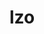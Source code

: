 ---
title: "lzo"
layout: cache
categories: [package, develop-2024-10-27]
meta: {"versions": ["2.10"], "compilers": ["apple-clang@=15.0.0", "cce@=15.0.1", "gcc@=10.2.1", "gcc@=11.1.0", "gcc@=11.4.0", "gcc@=12.4.0", "gcc@=7.3.1", "gcc@=7.5.0", "gcc@=9.4.0", "oneapi@=2024.2.1"], "oss": ["amzn2", "centos7", "rhel8", "ubuntu18.04", "ubuntu20.04", "ubuntu22.04", "ventura"], "platforms": ["darwin", "linux"], "targets": ["aarch64", "neoverse_n1", "neoverse_v1", "neoverse_v2", "ppc64le", "x86_64_v3", "x86_64_v4", "zen4"], "stacks": ["aws-isc", "aws-isc-aarch64", "aws-pcluster-neoverse_v1", "aws-pcluster-x86_64_v4", "data-vis-sdk", "developer-tools-darwin", "developer-tools-manylinux2014", "e4s", "e4s-cray-rhel", "e4s-neoverse-v2", "e4s-neoverse_v1", "e4s-oneapi", "e4s-power", "e4s-rocm-external", "radiuss", "root"], "num_specs": 17, "num_specs_by_stack": {"root": 17, "developer-tools-darwin": 1, "aws-isc-aarch64": 2, "aws-pcluster-neoverse_v1": 2, "aws-pcluster-x86_64_v4": 2, "aws-isc": 1, "developer-tools-manylinux2014": 1, "e4s-cray-rhel": 1, "radiuss": 1, "e4s-power": 1, "data-vis-sdk": 1, "e4s-neoverse_v1": 1, "e4s-neoverse-v2": 1, "e4s": 1, "e4s-rocm-external": 1, "e4s-oneapi": 1}}
spec_details: [{"hash": "u6drvzolba32oa7jqxbfhk4b7oj2tyxj", "compiler": "apple-clang@=15.0.0", "versions": ["2.10"], "os": "ventura", "platform": "darwin", "target": "aarch64", "variants": ["build_system=autotools", "libs=shared,static"], "stacks": ["root", "developer-tools-darwin"], "size": "-", "tarball": "https://binaries.spack.io/develop-2024-10-27/build_cache/darwin-ventura-aarch64/apple-clang-15.0.0/lzo-2.10/darwin-ventura-aarch64-apple-clang-15.0.0-lzo-2.10-u6drvzolba32oa7jqxbfhk4b7oj2tyxj.spack"}, {"hash": "qqjen7z5pje6sz2zvo4egf3mffji26ly", "compiler": "gcc@=7.3.1", "versions": ["2.10"], "os": "amzn2", "platform": "linux", "target": "aarch64", "variants": ["build_system=autotools", "libs=shared,static"], "stacks": ["root", "aws-isc-aarch64"], "size": "-", "tarball": "https://binaries.spack.io/develop-2024-10-27/build_cache/linux-amzn2-aarch64/gcc-7.3.1/lzo-2.10/linux-amzn2-aarch64-gcc-7.3.1-lzo-2.10-qqjen7z5pje6sz2zvo4egf3mffji26ly.spack"}, {"hash": "otlp3hdvkuf6cfqlgqpxx7hcasdmtjj2", "compiler": "gcc@=12.4.0", "versions": ["2.10"], "os": "amzn2", "platform": "linux", "target": "neoverse_n1", "variants": ["build_system=autotools", "libs=shared,static"], "stacks": ["root", "aws-pcluster-neoverse_v1"], "size": "-", "tarball": "https://binaries.spack.io/develop-2024-10-27/build_cache/linux-amzn2-neoverse_n1/gcc-12.4.0/lzo-2.10/linux-amzn2-neoverse_n1-gcc-12.4.0-lzo-2.10-otlp3hdvkuf6cfqlgqpxx7hcasdmtjj2.spack"}, {"hash": "mrniiwsbecccujadotatkxozxkqe7g5o", "compiler": "gcc@=7.3.1", "versions": ["2.10"], "os": "amzn2", "platform": "linux", "target": "neoverse_n1", "variants": ["build_system=autotools", "libs=shared,static"], "stacks": ["root", "aws-isc-aarch64"], "size": "-", "tarball": "https://binaries.spack.io/develop-2024-10-27/build_cache/linux-amzn2-neoverse_n1/gcc-7.3.1/lzo-2.10/linux-amzn2-neoverse_n1-gcc-7.3.1-lzo-2.10-mrniiwsbecccujadotatkxozxkqe7g5o.spack"}, {"hash": "ebhqtunuzloe34c4ijypibqvds5f2mxl", "compiler": "gcc@=12.4.0", "versions": ["2.10"], "os": "amzn2", "platform": "linux", "target": "neoverse_v1", "variants": ["build_system=autotools", "libs=shared,static"], "stacks": ["root", "aws-pcluster-neoverse_v1"], "size": "-", "tarball": "https://binaries.spack.io/develop-2024-10-27/build_cache/linux-amzn2-neoverse_v1/gcc-12.4.0/lzo-2.10/linux-amzn2-neoverse_v1-gcc-12.4.0-lzo-2.10-ebhqtunuzloe34c4ijypibqvds5f2mxl.spack"}, {"hash": "uzxjjqpdrpd2tgqttvc4xuz4cqil34kk", "compiler": "gcc@=12.4.0", "versions": ["2.10"], "os": "amzn2", "platform": "linux", "target": "x86_64_v3", "variants": ["build_system=autotools", "libs=shared,static"], "stacks": ["root", "aws-pcluster-x86_64_v4"], "size": "-", "tarball": "https://binaries.spack.io/develop-2024-10-27/build_cache/linux-amzn2-x86_64_v3/gcc-12.4.0/lzo-2.10/linux-amzn2-x86_64_v3-gcc-12.4.0-lzo-2.10-uzxjjqpdrpd2tgqttvc4xuz4cqil34kk.spack"}, {"hash": "3knipx6fofgxe73k3bpd7nfij3g6fngn", "compiler": "gcc@=7.3.1", "versions": ["2.10"], "os": "amzn2", "platform": "linux", "target": "x86_64_v3", "variants": ["build_system=autotools", "libs=shared,static"], "stacks": ["root", "aws-isc"], "size": "-", "tarball": "https://binaries.spack.io/develop-2024-10-27/build_cache/linux-amzn2-x86_64_v3/gcc-7.3.1/lzo-2.10/linux-amzn2-x86_64_v3-gcc-7.3.1-lzo-2.10-3knipx6fofgxe73k3bpd7nfij3g6fngn.spack"}, {"hash": "h6vvailzcv5ebzku7ixspdy7dxbubw4a", "compiler": "gcc@=12.4.0", "versions": ["2.10"], "os": "amzn2", "platform": "linux", "target": "x86_64_v4", "variants": ["build_system=autotools", "libs=shared,static"], "stacks": ["root", "aws-pcluster-x86_64_v4"], "size": "-", "tarball": "https://binaries.spack.io/develop-2024-10-27/build_cache/linux-amzn2-x86_64_v4/gcc-12.4.0/lzo-2.10/linux-amzn2-x86_64_v4-gcc-12.4.0-lzo-2.10-h6vvailzcv5ebzku7ixspdy7dxbubw4a.spack"}, {"hash": "yhmsjq5hlkehfh6a55zecovcyskb6hqc", "compiler": "gcc@=10.2.1", "versions": ["2.10"], "os": "centos7", "platform": "linux", "target": "x86_64_v3", "variants": ["build_system=autotools", "libs=shared,static"], "stacks": ["root", "developer-tools-manylinux2014"], "size": "-", "tarball": "https://binaries.spack.io/develop-2024-10-27/build_cache/linux-centos7-x86_64_v3/gcc-10.2.1/lzo-2.10/linux-centos7-x86_64_v3-gcc-10.2.1-lzo-2.10-yhmsjq5hlkehfh6a55zecovcyskb6hqc.spack"}, {"hash": "4rlc2cp5gcyrzrwsnozqeoedzvmvr4o4", "compiler": "cce@=15.0.1", "versions": ["2.10"], "os": "rhel8", "platform": "linux", "target": "zen4", "variants": ["build_system=autotools", "libs=shared,static"], "stacks": ["root", "e4s-cray-rhel"], "size": "-", "tarball": "https://binaries.spack.io/develop-2024-10-27/build_cache/linux-rhel8-zen4/cce-15.0.1/lzo-2.10/linux-rhel8-zen4-cce-15.0.1-lzo-2.10-4rlc2cp5gcyrzrwsnozqeoedzvmvr4o4.spack"}, {"hash": "tz5rhrrgvq6zmnhrgw3ec63tquhx5lar", "compiler": "gcc@=7.5.0", "versions": ["2.10"], "os": "ubuntu18.04", "platform": "linux", "target": "x86_64_v3", "variants": ["build_system=autotools", "libs=shared,static"], "stacks": ["radiuss", "root"], "size": "-", "tarball": "https://binaries.spack.io/develop-2024-10-27/build_cache/linux-ubuntu18.04-x86_64_v3/gcc-7.5.0/lzo-2.10/linux-ubuntu18.04-x86_64_v3-gcc-7.5.0-lzo-2.10-tz5rhrrgvq6zmnhrgw3ec63tquhx5lar.spack"}, {"hash": "ok3fgkil3u7posaccbe54qt6byekwm2m", "compiler": "gcc@=9.4.0", "versions": ["2.10"], "os": "ubuntu20.04", "platform": "linux", "target": "ppc64le", "variants": ["build_system=autotools", "libs=shared,static"], "stacks": ["root", "e4s-power"], "size": "-", "tarball": "https://binaries.spack.io/develop-2024-10-27/build_cache/linux-ubuntu20.04-ppc64le/gcc-9.4.0/lzo-2.10/linux-ubuntu20.04-ppc64le-gcc-9.4.0-lzo-2.10-ok3fgkil3u7posaccbe54qt6byekwm2m.spack"}, {"hash": "utaek6u2hlt32npfd46xk7ktlrliqurt", "compiler": "gcc@=11.1.0", "versions": ["2.10"], "os": "ubuntu20.04", "platform": "linux", "target": "x86_64_v3", "variants": ["build_system=autotools", "libs=shared,static"], "stacks": ["root", "data-vis-sdk"], "size": "-", "tarball": "https://binaries.spack.io/develop-2024-10-27/build_cache/linux-ubuntu20.04-x86_64_v3/gcc-11.1.0/lzo-2.10/linux-ubuntu20.04-x86_64_v3-gcc-11.1.0-lzo-2.10-utaek6u2hlt32npfd46xk7ktlrliqurt.spack"}, {"hash": "ucaxys3xsmmqtrsz2tsf6xe2dyhcp57z", "compiler": "gcc@=11.4.0", "versions": ["2.10"], "os": "ubuntu22.04", "platform": "linux", "target": "neoverse_v1", "variants": ["build_system=autotools", "libs=shared,static"], "stacks": ["root", "e4s-neoverse_v1"], "size": "-", "tarball": "https://binaries.spack.io/develop-2024-10-27/build_cache/linux-ubuntu22.04-neoverse_v1/gcc-11.4.0/lzo-2.10/linux-ubuntu22.04-neoverse_v1-gcc-11.4.0-lzo-2.10-ucaxys3xsmmqtrsz2tsf6xe2dyhcp57z.spack"}, {"hash": "n5vqfay734rltgjj75ytqb3zqapuprua", "compiler": "gcc@=11.4.0", "versions": ["2.10"], "os": "ubuntu22.04", "platform": "linux", "target": "neoverse_v2", "variants": ["build_system=autotools", "libs=shared,static"], "stacks": ["root", "e4s-neoverse-v2"], "size": "-", "tarball": "https://binaries.spack.io/develop-2024-10-27/build_cache/linux-ubuntu22.04-neoverse_v2/gcc-11.4.0/lzo-2.10/linux-ubuntu22.04-neoverse_v2-gcc-11.4.0-lzo-2.10-n5vqfay734rltgjj75ytqb3zqapuprua.spack"}, {"hash": "abzms2v6p6h7isjnczytd2ojaawl7o7x", "compiler": "gcc@=11.4.0", "versions": ["2.10"], "os": "ubuntu22.04", "platform": "linux", "target": "x86_64_v3", "variants": ["build_system=autotools", "libs=shared,static"], "stacks": ["root", "e4s", "e4s-rocm-external"], "size": "-", "tarball": "https://binaries.spack.io/develop-2024-10-27/build_cache/linux-ubuntu22.04-x86_64_v3/gcc-11.4.0/lzo-2.10/linux-ubuntu22.04-x86_64_v3-gcc-11.4.0-lzo-2.10-abzms2v6p6h7isjnczytd2ojaawl7o7x.spack"}, {"hash": "yue6exb44msi7dw4iwalyml44zfqklvi", "compiler": "oneapi@=2024.2.1", "versions": ["2.10"], "os": "ubuntu22.04", "platform": "linux", "target": "x86_64_v3", "variants": ["build_system=autotools", "libs=shared,static"], "stacks": ["root", "e4s-oneapi"], "size": "-", "tarball": "https://binaries.spack.io/develop-2024-10-27/build_cache/linux-ubuntu22.04-x86_64_v3/oneapi-2024.2.1/lzo-2.10/linux-ubuntu22.04-x86_64_v3-oneapi-2024.2.1-lzo-2.10-yue6exb44msi7dw4iwalyml44zfqklvi.spack"}]
---
